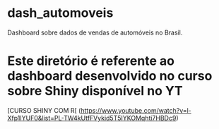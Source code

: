 # dash_automoveis
Dashboard sobre dados de vendas de automóveis no Brasil. 

# Este diretório é referente ao dashboard desenvolvido no curso sobre Shiny disponível no YT 
[CURSO SHINY COM R[ (https://www.youtube.com/watch?v=l-Xfp1IYUF0&list=PL-TW4kUtfFVykid5T5IYKOMqhti7HBDc9)